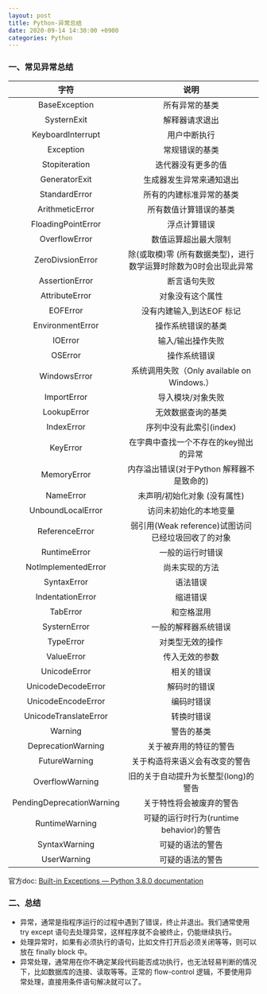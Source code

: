 ```yaml
---
layout: post
title: Python-异常总结
date: 2020-09-14 14:30:00 +0900
categories: Python
---
```


### 一、常见异常总结

| 字符 | 说明 |
| :----: | :----: |
|BaseException|     所有异常的基类|
|SysternExit|    解释器请求退出|
|KeyboardInterrupt  |   用户中断执行|
|Exception|     常规错误的基类|
|Stopiteration|    迭代器没有更多的值|
|GeneratorExit|   生成器发生异常来通知退出|
|StandardError |   所有的内建标准异常的基类|
|ArithmeticError |  所有数值计算错误的基类|
| FloadingPointError |  浮点计算错误|
| OverflowError |  数值运算超出最大限制|
| ZeroDivsionError|  除(或取模)零 (所有数据类型)，进行数学运算时除数为0时会出现此异常|
| AssertionError|    断言语句失败|
| AttributeError|   对象没有这个属性|
| EOFError |  没有内建输入,到达EOF 标记|
| EnvironmentError  | 操作系统错误的基类|
| IOError |  输入/输出操作失败|
| OSError |   操作系统错误|
| WindowsError |  系统调用失败（Only available on Windows.）|
| ImportError|    导入模块/对象失败|
| LookupError |  无效数据查询的基类|
| IndexError|    序列中没有此索引(index)|
| KeyError|    在字典中查找一个不存在的key抛出的异常|
| MemoryError|    内存溢出错误(对于Python 解释器不是致命的)|
| NameError |    未声明/初始化对象 (没有属性)|
| UnboundLocalError |   访问未初始化的本地变量|
| ReferenceError |    弱引用(Weak reference)试图访问已经垃圾回收了的对象|
| RuntimeError |   一般的运行时错误|
| NotlmplementedError |   尚未实现的方法|
| SyntaxError |  语法错误|
| IndentationError|    缩进错误|
| TabError |    和空格混用|
| SysternError|    一般的解释器系统错误|
| TypeError |     对类型无效的操作|
| ValueError |     传入无效的参数|
| UnicodeError |    相关的错误|
| UnicodeDecodeError |   解码时的错误|
| UnicodeEncodeError |    编码时错误|
| UnicodeTranslateError|    转换时错误|
| Warning|    警告的基类|
| DeprecationWarning |   关于被弃用的特征的警告|
| FutureWarning |   关于构造将来语义会有改变的警告|
| OverflowWarning  | 旧的关于自动提升为长整型(long)的警告|
| PendingDeprecationWarning  | 关于特性将会被废弃的警告|
| RuntimeWarning|    可疑的运行时行为(runtime behavior)的警告|
| SyntaxWarning |   可疑的语法的警告|
| UserWarning  |   可疑的语法的警告|

官方doc:  [Built-in Exceptions — Python 3.8.0 documentation](https://docs.python.org/3/library/exceptions.html?highlight=taberror#IndentationError)


### 二、总结
* 异常，通常是指程序运行的过程中遇到了错误，终止并退出。我们通常使用 try except 语句去处理异常，这样程序就不会被终止，仍能继续执行。
* 处理异常时，如果有必须执行的语句，比如文件打开后必须关闭等等，则可以放在 finally block 中。
* 异常处理，通常用在你不确定某段代码能否成功执行，也无法轻易判断的情况下，比如数据库的连接、读取等等。正常的 flow-control 逻辑，不要使用异常处理，直接用条件语句解决就可以了。

